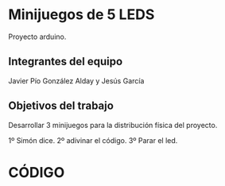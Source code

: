 # Minijuegos de 5 LEDS

Proyecto arduino.

## Integrantes del equipo

Javier Pío González Alday y Jesús García

## Objetivos del trabajo

Desarrollar 3 minijuegos para la distribución física del proyecto.

1º Simón dice.
2º adivinar el código.
3º Parar el led.

# CÓDIGO
